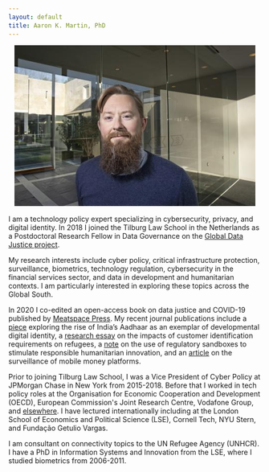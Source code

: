 ```yaml
---
layout: default
title: Aaron K. Martin, PhD
---
```

<p align="center">
  <img src="images/aaron.jpg">
</p>

I am a technology policy expert specializing in cybersecurity, privacy, and digital identity. In 2018 I joined the Tilburg Law School in the Netherlands as a Postdoctoral Research Fellow in Data Governance on the [Global Data Justice project](https://globaldatajustice.org).

My research interests include cyber policy, critical infrastructure protection, surveillance, biometrics, technology regulation, cybersecurity in the financial services sector, and data in development and humanitarian contexts. I am particularly interested in exploring these topics across the Global South.

In 2020 I co-edited an open-access book on data justice and COVID-19 published by [Meatspace Press](https://meatspacepress.com). My recent journal publications include a [piece](https://doi.org/10.24908/ss.v19i1.14547) exploring the rise of India’s Aadhaar as an exemplar of developmental digital identity, a [research essay](https://doi.org/10.1080/02681102.2020.1811943) on the impacts of customer identification requirements on refugees, a [note](https://doi.org/10.1111/1758-5899.12729) on the use of regulatory sandboxes to stimulate responsible humanitarian innovation, and an [article](https://doi.org/10.24908/ss.v17i1/2.12924) on the surveillance of mobile money platforms.

Prior to joining Tilburg Law School, I was a Vice President of Cyber Policy at JPMorgan Chase in New York from 2015-2018. Before that I worked in tech policy roles at the Organisation for Economic Cooperation and Development (OECD), European Commission's Joint Research Centre, Vodafone Group, and [elsewhere](http://sixfouronea.net/professional-history/). I have lectured internationally including at the London School of Economics and Political Science (LSE), Cornell Tech, NYU Stern, and Fundação Getulio Vargas.

I am consultant on connectivity topics to the UN Refugee Agency (UNHCR). I have a PhD in Information Systems and Innovation from the LSE, where I studied biometrics from 2006-2011.
